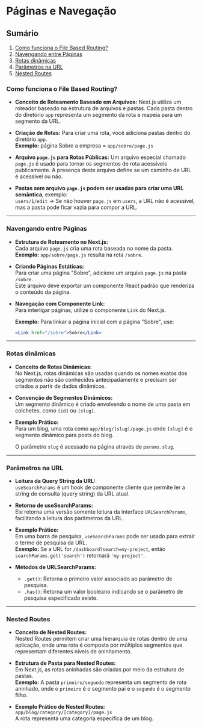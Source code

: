 # Páginas e Navegação

## Sumário

1. [Como funciona o File Based Routing?](#como-funciona-o-file-based-routing)
2. [Navengando entre Páginas](#navengando-entre-páginas)
3. [Rotas dinâmicas](#rotas-dinâmicas)
4. [Parâmetros na URL](#parâmetros-na-url)
5. [Nested Routes](#nested-routes)

### Como funciona o File Based Routing?

- **Conceito de Roteamento Baseado em Arquivos:** Next.js utiliza um roteador baseado na estrutura de arquivos e pastas. Cada pasta dentro do diretório `app` representa um segmento da rota e mapeia para um segmento da URL.

- **Criação de Rotas:** Para criar uma rota, você adiciona pastas dentro do diretório `app`.  
  **Exemplo:** página Sobre a empresa = `app/sobre/page.js`

- **Arquivo `page.js` para Rotas Públicas:** Um arquivo especial chamado `page.js` é usado para tornar os segmentos de rota acessíveis publicamente. A presença deste arquivo define se um caminho de URL é acessível ou não.

- **Pastas sem arquivo `page.js` podem ser usadas para criar uma URL semântica**, exemplo:  
  `users/1/edit` → Se não houver `page.js` em `users`, a URL não é acessível, mas a pasta pode ficar vazia para compor a URL.

---

### Navengando entre Páginas

- **Estrutura de Roteamento no Next.js:**  
  Cada arquivo `page.js` cria uma rota baseada no nome da pasta.  
  **Exemplo:** `app/sobre/page.js` resulta na rota `/sobre`.

- **Criando Páginas Estáticas:**  
  Para criar uma página "Sobre", adicione um arquivo `page.js` na pasta `/sobre`.  
  Este arquivo deve exportar um componente React padrão que renderiza o conteúdo da página.

- **Navegação com Componente Link:**  
  Para interligar páginas, utilize o componente `Link` do Next.js.

  **Exemplo:** Para linkar a página inicial com a página "Sobre", use:  
  ```jsx
  <Link href="/sobre">Sobre</Link>

---

### Rotas dinâmicas

- **Conceito de Rotas Dinâmicas:**  
  No Next.js, rotas dinâmicas são usadas quando os nomes exatos dos segmentos não são conhecidos antecipadamente e precisam ser criados a partir de dados dinâmicos.

- **Convenção de Segmentos Dinâmicos:**  
  Um segmento dinâmico é criado envolvendo o nome de uma pasta em colchetes, como `[id]` ou `[slug]`.

- **Exemplo Prático:**  
  Para um blog, uma rota como `app/blog/[slug]/page.js` onde `[slug]` é o segmento dinâmico para posts do blog.

  O parâmetro `slug` é acessado na página através de `params.slug`.

---

### Parâmetros na URL

- **Leitura da Query String da URL:**  
  `useSearchParams` é um hook de componente cliente que permite ler a string de consulta (query string) da URL atual.

- **Retorno de useSearchParams:**  
  Ele retorna uma versão somente leitura da interface `URLSearchParams`, facilitando a leitura dos parâmetros da URL.

- **Exemplo Prático:**  
  Em uma barra de pesquisa, `useSearchParams` pode ser usado para extrair o termo de pesquisa da URL.  
  **Exemplo:** Se a URL for `/dashboard?search=my-project`, então `searchParams.get('search')` retornará `'my-project'`.

- **Métodos de URLSearchParams:**
  - `.get()`: Retorna o primeiro valor associado ao parâmetro de pesquisa.
  - `.has()`: Retorna um valor booleano indicando se o parâmetro de pesquisa especificado existe.

---

### Nested Routes

- **Conceito de Nested Routes:**  
  Nested Routes permitem criar uma hierarquia de rotas dentro de uma aplicação, onde uma rota é composta por múltiplos segmentos que representam diferentes níveis de aninhamento.

- **Estrutura de Pasta para Nested Routes:**  
  Em Next.js, as rotas aninhadas são criadas por meio da estrutura de pastas.  
  **Exemplo:** A pasta `primeiro/segundo` representa um segmento de rota aninhado, onde o `primeiro` é o segmento pai e o `segundo` é o segmento filho.

- **Exemplo Prático de Nested Routes:**  
  `app/blog/category/[category]/page.js`  
  A rota representa uma categoria específica de um blog.

